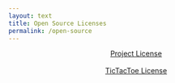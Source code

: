 ```yaml
---
layout: text
title: Open Source Licenses
permalink: /open-source
---
```


<div style="text-align: center;">
<a href="/open-source/project" class="btn">Project License</a><br/><br/>
<a href="/open-source/tictactoe" class="btn">TicTacToe License</a>
</div>